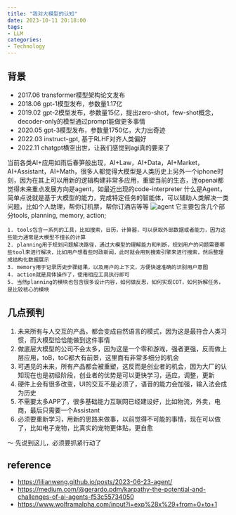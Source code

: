 ```yaml
---
title: "我对大模型的认知"
date: 2023-10-11 20:18:00
tags:
- LLM
categories:
- Technology
---
```


## 背景
 - 2017.06 transformer模型架构论文发布
 - 2018.06 gpt-1模型发布，参数量1.17亿
 - 2019.02 gpt-2模型发布，参数量15亿，提出zero-shot，few-shot概念，decoder-only的模型通过prompt能做更多事情 
 - 2020.05 gpt-3模型发布，参数量1750亿，大力出奇迹
 - 2022.03 instruct-gpt, 基于RLHF对齐人类偏好
 - 2022.11 chatgpt横空出世，让我们感觉到agi真的要来了

当前各类AI+应用如雨后春笋般出现，AI+Law，AI+Data，AI+Market，AI+Assistant，AI+Math，很多人都觉得大模型是人类历史上另外一个iphone时刻，因为在其上可以用新的逻辑构建非常多应用，重塑当前的生态，连openai都觉得未来重点发展方向是agent，如最近出现的code-interpreter
 什么是Agent，简单点说就是基于大模型的能力，完成特定任务的智能体，可以辅助人类解决一类问题，比如个人助理，帮你订机票，帮你订酒店等等
 ![agent](https://lilianweng.github.io/posts/2023-06-23-agent/agent-overview.png)
 它主要包含几个部分tools, planning, memory, action; 
    
    1. tools包含一系列的工具，比如搜索，日历，计算器，可以获取外部数据或者能力，因为这些能力通常是大模型不擅长的计算
    2. planning用于规划问题解决路径，通过大模型的理解能力和判断，规划用户的问题需要哪些tool来进行解决，比如用户想看些时政新闻，此时就会用到搜索引擎来进行搜索，然后整理成结构化数据展示
    3. memory用于记录历史步骤结果，以及用户的上下文，方便快速准确的识别用户意图
    4. action就是具体操作了，使用相应工具执行即可
    5. 当然planning的模块也包含很多设计内容，如何做反思，如何实现COT，如何拆解任务，是比较核心的模块

## 几点预判

1. 未来所有与人交互的产品，都会变成自然语言的模式，因为这是最符合人类习惯，而大模型恰恰能做到这件事情
2. 做底层大模型的公司不会太多，因为这是一个零和游戏，强者更强，反而做上层应用，toB，toC都大有前景，这里面有非常多细分的机会
3. 可遇见的未来，所有产品都会被重塑，这反而是创业者的机会，因为大厂的认知现在也是初级阶段，创业者的优势是可以更快学习，适应，调整，更新
4. 硬件上会有很多改变，UI的交互不是必须了，语音的能力会加强，输入法会成为历史
5. 不需要太多APP了，很多基础能力互联网已经建设好，比如物流，外卖，电商，最后只需要一个Assistant
6. 必须要重新学习，用新的思路来做事，以前觉得不可能的事情，现在可以做了，比如电子宠物，比真实的宠物更体贴，更自愈

～ 先说到这儿，必须要抓紧行动了

## reference
 - https://lilianweng.github.io/posts/2023-06-23-agent/
 - https://medium.com/@gerardo.pdm/karpathy-the-potential-and-challenges-of-ai-agents-f53c55734050
 - https://www.wolframalpha.com/input?i=exp%28x%29+from+0+to+1

